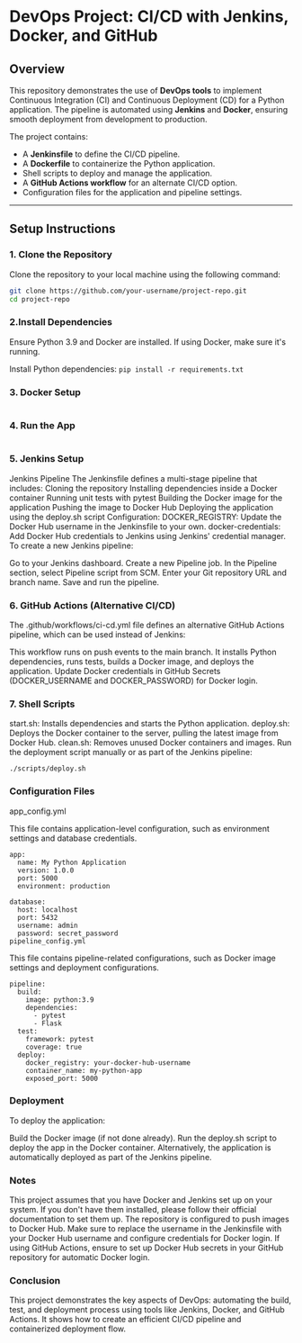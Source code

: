 # DevOps Project: CI/CD with Jenkins, Docker, and GitHub

## Overview
This repository demonstrates the use of **DevOps tools** to implement Continuous Integration (CI) and Continuous Deployment (CD) for a Python application. The pipeline is automated using **Jenkins** and **Docker**, ensuring smooth deployment from development to production.

The project contains:
- A **Jenkinsfile** to define the CI/CD pipeline.
- A **Dockerfile** to containerize the Python application.
- Shell scripts to deploy and manage the application.
- A **GitHub Actions workflow** for an alternate CI/CD option.
- Configuration files for the application and pipeline settings.

---

## Setup Instructions

### 1. Clone the Repository
Clone the repository to your local machine using the following command:
```bash
git clone https://github.com/your-username/project-repo.git
cd project-repo
```

### 2.Install Dependencies
Ensure Python 3.9 and Docker are installed. If using Docker, make sure it's running.

Install Python dependencies:
```pip install -r requirements.txt```

### 3. Docker Setup
```docker build -t your-docker-hub-username/my-python-app .
```

### 4. Run the App
```docker run -d --name my-python-app -p 5000:5000 your-docker-hub-username/my-python-app
```

### 5. Jenkins Setup
Jenkins Pipeline
The Jenkinsfile defines a multi-stage pipeline that includes:
Cloning the repository
Installing dependencies inside a Docker container
Running unit tests with pytest
Building the Docker image for the application
Pushing the image to Docker Hub
Deploying the application using the deploy.sh script
Configuration:
DOCKER_REGISTRY: Update the Docker Hub username in the Jenkinsfile to your own.
docker-credentials: Add Docker Hub credentials to Jenkins using Jenkins' credential manager.
To create a new Jenkins pipeline:

Go to your Jenkins dashboard.
Create a new Pipeline job.
In the Pipeline section, select Pipeline script from SCM.
Enter your Git repository URL and branch name.
Save and run the pipeline.
### 6. GitHub Actions (Alternative CI/CD)
The .github/workflows/ci-cd.yml file defines an alternative GitHub Actions pipeline, which can be used instead of Jenkins:

This workflow runs on push events to the main branch.
It installs Python dependencies, runs tests, builds a Docker image, and deploys the application.
Update Docker credentials in GitHub Secrets (DOCKER_USERNAME and DOCKER_PASSWORD) for Docker login.
### 7. Shell Scripts
start.sh: Installs dependencies and starts the Python application.
deploy.sh: Deploys the Docker container to the server, pulling the latest image from Docker Hub.
clean.sh: Removes unused Docker containers and images.
Run the deployment script manually or as part of the Jenkins pipeline:

```
./scripts/deploy.sh
```
### Configuration Files

app_config.yml

This file contains application-level configuration, such as environment settings and database credentials.

```
app:
  name: My Python Application
  version: 1.0.0
  port: 5000
  environment: production

database:
  host: localhost
  port: 5432
  username: admin
  password: secret_password
pipeline_config.yml
```
This file contains pipeline-related configurations, such as Docker image settings and deployment configurations.

```
pipeline:
  build:
    image: python:3.9
    dependencies:
      - pytest
      - Flask
  test:
    framework: pytest
    coverage: true
  deploy:
    docker_registry: your-docker-hub-username
    container_name: my-python-app
    exposed_port: 5000
```
### Deployment

To deploy the application:

Build the Docker image (if not done already).
Run the deploy.sh script to deploy the app in the Docker container.
Alternatively, the application is automatically deployed as part of the Jenkins pipeline.

### Notes
This project assumes that you have Docker and Jenkins set up on your system. If you don't have them installed, please follow their official documentation to set them up.
The repository is configured to push images to Docker Hub. Make sure to replace the username in the Jenkinsfile with your Docker Hub username and configure credentials for Docker login.
If using GitHub Actions, ensure to set up Docker Hub secrets in your GitHub repository for automatic Docker login.
### Conclusion
This project demonstrates the key aspects of DevOps: automating the build, test, and deployment process using tools like Jenkins, Docker, and GitHub Actions. It shows how to create an efficient CI/CD pipeline and containerized deployment flow.

